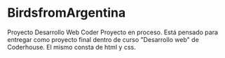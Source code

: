 # BirdsfromArgentina
Proyecto Desarrollo Web Coder
Proyecto en proceso. Está pensado para entregar como proyecto final dentro de curso "Desarrollo web" de Coderhouse. El mismo consta de html y css.

